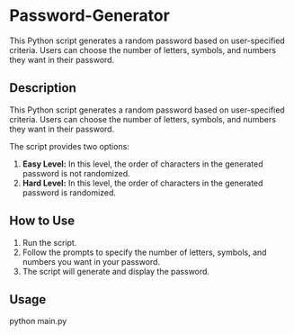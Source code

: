 # Password-Generator
This Python script generates a random password based on user-specified criteria. Users can choose the number of letters, symbols, and numbers they want in their password.

## Description

This Python script generates a random password based on user-specified criteria. Users can choose the number of letters, symbols, and numbers they want in their password.

The script provides two options:

1. **Easy Level:** In this level, the order of characters in the generated password is not randomized.
2. **Hard Level:** In this level, the order of characters in the generated password is randomized.

## How to Use

1. Run the script.
2. Follow the prompts to specify the number of letters, symbols, and numbers you want in your password.
3. The script will generate and display the password.

## Usage

python main.py
